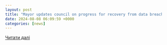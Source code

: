 ```yaml
---
layout: post
title: "Mayor updates council on progress for recovery from data breach attack - The Republic News"
date: 2024-08-08 06:09:59 +0000
categories: [news]
---
```


[Читати далі](https://www.therepublic.com/2024/08/08/mayor-updates-council-on-progress-for-recovery-from-data-breach-attack/)
